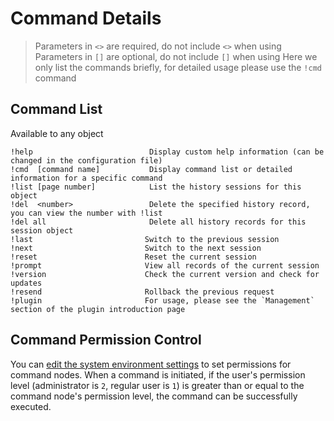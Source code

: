 # Command Details

> Parameters in `<>` are required, do not include `<>` when using  
> Parameters in `[]` are optional, do not include `[]` when using
> Here we only list the commands briefly, for detailed usage please use the `!cmd` command

## Command List

Available to any object

```
!help                          Display custom help information (can be changed in the configuration file)
!cmd  [command name]           Display command list or detailed information for a specific command
!list [page number]            List the history sessions for this object
!del  <number>                 Delete the specified history record, you can view the number with !list
!del all                       Delete all history records for this session object
!last                         Switch to the previous session
!next                         Switch to the next session
!reset                        Reset the current session
!prompt                       View all records of the current session
!version                      Check the current version and check for updates
!resend                       Rollback the previous request
!plugin                       For usage, please see the `Management` section of the plugin introduction page
```

## Command Permission Control

You can [edit the system environment settings](/en/deploy/settings.md) to set permissions for command nodes. When a command is initiated, if the user's permission level (administrator is `2`, regular user is `1`) is greater than or equal to the command node's permission level, the command can be successfully executed.
